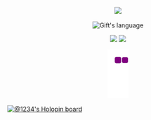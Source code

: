 <p align="center">  
  <img src="https://github-profile-trophy.vercel.app/?username=vedant-z&theme=onedark&row=1&column=7" />
</p>

<p align="center">
  <img src="https://github-readme-stats.vercel.app/api/top-langs?username=vedant-z&langs_count=10&show_icons=true&locale=en&layout=compact&theme=dark" alt="Gift's language" height="193px"  width="500px" />
</p>


<p align="center">
  <img src="https://github-readme-streak-stats.herokuapp.com/?user=vedant-z&theme=dark" width="500px"/>
  <img src="https://github-readme-stats.vercel.app/api?username=vedant-z&show_icons=true&theme=dark" width="500px"/>
</p>

<p align="center">
  <img src="https://github.com/vedant-z/vedant-z/blob/output/github-contribution-grid-snake.gif"/>
</p>



[![@1234's Holopin board](https://holopin.me/1234)](https://holopin.io/@1234)

<!--
**vedant-z/vedant-z** is a ✨ _special_ ✨ repository because its `README.md` (this file) appears on your GitHub profile.

Here are some ideas to get you started:

- 🔭 I’m currently working on ...
- 🌱 I’m currently learning ...
- 👯 I’m looking to collaborate on ...
- 🤔 I’m looking for help with ...
- 💬 Ask me about ...
- 📫 How to reach me: ...
- 😄 Pronouns: ...
- ⚡ Fun fact: ...
-->
